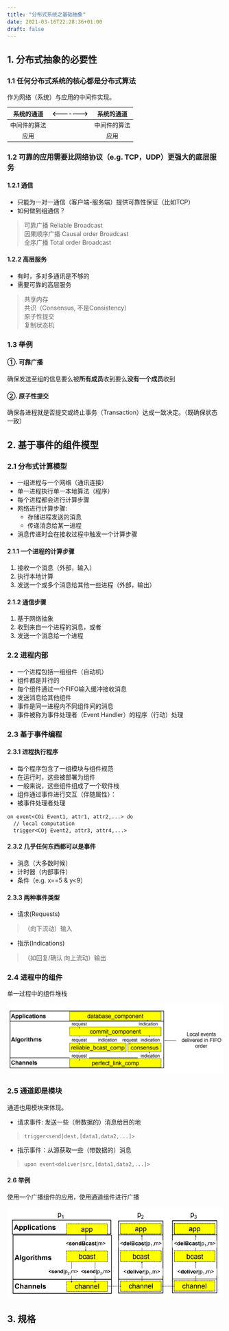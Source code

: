 ```yaml
---
title: "分布式系统之基础抽象"
date: 2021-03-16T22:28:36+01:00
draft: false
---
```


## 1. 分布式抽象的必要性

### 1.1 任何分布式系统的核心都是分布式算法

作为网络（系统）与应用的中间件实现。  

| 系统的通道 | <-------> | 系统的通道 |
|:----------:|----------|:----------:|
| 中间件的算法 |    | 中间件的算法 |
| 应用 |   | 应用 |

### 1.2 可靠的应用需要比网络协议（e.g. TCP，UDP）更强大的底层服务

#### 1.2.1 通信

* 只能为一对一通信（客户端-服务端）提供可靠性保证（比如TCP）
* 如何做到组通信？

> 可靠广播 Reliable Broadcast  
> 因果顺序广播 Causal order Broadcast  
> 全序广播 Total order Broadcast

#### 1.2.2 高层服务

* 有时，多对多通讯是不够的
* 需要可靠的高层服务

> 共享内存  
> 共识（Consensus, 不是Consistency）  
> 原子性提交  
> 复制状态机

### 1.3 举例

#### ①. 可靠广播  

确保发送至组的信息要么被**所有成员**收到要么**没有一个成员**收到

#### ②. 原子性提交  

确保各进程就是否提交或终止事务（Transaction）达成一致决定。（既确保状态一致）

## 2. 基于事件的组件模型

### 2.1 分布式计算模型

* 一组进程与一个网络（通讯连接）
* 单一进程执行单一本地算法（程序）
* 每个进程都会进行计算步骤
* 网络进行计算步骤:
  * 存储进程发送的消息  
  * 传递消息给某一进程
* 消息传递时会在接收过程中触发一个计算步骤

#### 2.1.1 一个进程的计算步骤

1. 接收一个消息（外部，输入）
2. 执行本地计算
3. 发送一个或多个消息给其他一些进程（外部，输出）

#### 2.1.2 通信步骤

1. 基于网络抽象
2. 收到来自一个进程的消息，或者
3. 发送一个消息给一个进程

### 2.2 进程内部

* 一个进程包括一组组件（自动机）
* 组件都是并行的
* 每个组件通过一个FIFO输入缓冲接收消息
* 发送消息给其他组件
* 事件是同一进程内不同组件间的消息
* 事件被称为事件处理者（Event Handler）的程序（行动）处理

### 2.3 基于事件编程

#### 2.3.1 进程执行程序

* 每个程序包含了一组模块与组件规范
* 在运行时，这些被部署为组件
* 一般来说，这些组件组成了一个软件栈
* 组件通过事件进行交互（伴随属性）：
* 被事件处理者处理

```pseudocode
on event<COi Event1, attr1, attr2,...> do
  // local computation
  trigger<COj Event2, attr3, attr4,...>
```

#### 2.3.2 几乎任何东西都可以是事件

* 消息（大多数时候）
* 计时器（内部事件）
* 条件（e.g. x==5 & y<9）

#### 2.3.3 两种事件类型

* 请求(Requests)

> （向下流动）输入

* 指示(Indications)

> （如回复/确认 向上流动）输出

### 2.4 进程中的组件

单一过程中的组件堆栈

![单一过程中的组件堆栈](/images/分布式系统之抽象基础/1.png)

### 2.5 通道即是模块

通道也用模块来体现。

* 请求事件: 发送一些（带数据的）消息给目的地

> `trigger<send|dest,[data1,data2,...]>`

* 指示事件：从源获取一些（带数据的）消息

> `upon event<deliver|src,[data1,data2,...]>`

#### 2.6 举例

使用一个广播组件的应用，使用通道组件进行广播

![举例](/images/分布式系统之抽象基础/2.png)

## 3. 规格

